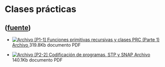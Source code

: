 # Clases prácticas
([fuente](https://campus.exactas.uba.ar/course/view.php?id=1057&section=4))
---
  - [ ![Archivo](https://campus.exactas.uba.ar/theme/image.php/magazine/core/1462913092/f/pdf) [P1-1] Funciones primitivas recursivas y clases PRC (Parte 1)  Archivo  ](https://campus.exactas.uba.ar/mod/resource/view.php?id=57360) 319.8Kb documento PDF 

  - [ ![Archivo](https://campus.exactas.uba.ar/theme/image.php/magazine/core/1462913092/f/pdf) [P2-2] Codificación de programas, STP y SNAP  Archivo  ](https://campus.exactas.uba.ar/mod/resource/view.php?id=58297) 140.1Kb documento PDF 

